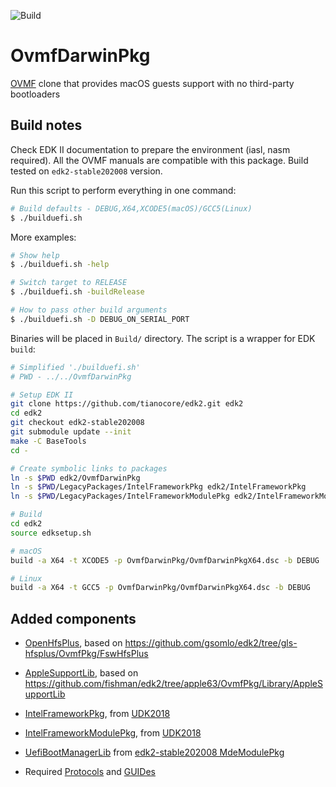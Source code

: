 ![Build](https://github.com/shchuko/OvmfDarwinPkg/workflows/Build/badge.svg?branch=master)
# OvmfDarwinPkg

[OVMF](https://github.com/tianocore/edk2/tree/master/OvmfPkg) clone that provides macOS guests support 
with no third-party bootloaders

## Build notes

Check EDK II documentation to prepare the environment (iasl, nasm required). All the OVMF manuals are 
compatible with this package. Build tested on `edk2-stable202008` version. 

Run this script to perform everything in one command:

```bash
# Build defaults - DEBUG,X64,XCODE5(macOS)/GCC5(Linux)
$ ./builduefi.sh 
```

More examples:

```bash
# Show help
$ ./builduefi.sh -help

# Switch target to RELEASE
$ ./builduefi.sh -buildRelease

# How to pass other build arguments 
$ ./builduefi.sh -D DEBUG_ON_SERIAL_PORT
```

Binaries will be placed in `Build/` directory. The script is a wrapper for EDK `build`: 

```bash
# Simplified './builduefi.sh'
# PWD - ../../OvmfDarwinPkg

# Setup EDK II
git clone https://github.com/tianocore/edk2.git edk2
cd edk2
git checkout edk2-stable202008
git submodule update --init
make -C BaseTools
cd -

# Create symbolic links to packages
ln -s $PWD edk2/OvmfDarwinPkg
ln -s $PWD/LegacyPackages/IntelFrameworkPkg edk2/IntelFrameworkPkg
ln -s $PWD/LegacyPackages/IntelFrameworkModulePkg edk2/IntelFrameworkModulePkg

# Build
cd edk2
source edksetup.sh

# macOS
build -a X64 -t XCODE5 -p OvmfDarwinPkg/OvmfDarwinPkgX64.dsc -b DEBUG

# Linux
build -a X64 -t GCC5 -p OvmfDarwinPkg/OvmfDarwinPkgX64.dsc -b DEBUG
```

## Added components

- [OpenHfsPlus](OpenHfsPlus), based on https://github.com/gsomlo/edk2/tree/gls-hfsplus/OvmfPkg/FswHfsPlus

- [AppleSupportLib](Library/AppleSupportLib), based on https://github.com/fishman/edk2/tree/apple63/OvmfPkg/Library/AppleSupportLib

- [IntelFrameworkPkg](LegacyPackages/IntelFrameworkPkg), from [UDK2018](https://github.com/tianocore/edk2/tree/UDK2018/IntelFrameworkPkg)

- [IntelFrameworkModulePkg](LegacyPackages/IntelFrameworkModulePkg), from [UDK2018](https://github.com/tianocore/edk2/tree/UDK2018/IntelFrameworkModulePkg)

- [UefiBootManagerLib](Library/UefiBootManagerLib) from [edk2-stable202008 MdeModulePkg](https://github.com/tianocore/edk2/tree/edk2-stable202008/MdeModulePkg/Library/UefiBootManagerLib)
  
- Required [Protocols](Include/Protocol/Darwin) and [GUIDes](Include/Guid/Darwin)